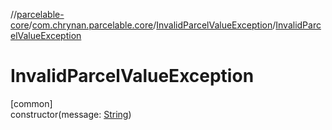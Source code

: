 //[parcelable-core](../../../index.md)/[com.chrynan.parcelable.core](../index.md)/[InvalidParcelValueException](index.md)/[InvalidParcelValueException](-invalid-parcel-value-exception.md)

# InvalidParcelValueException

[common]\
constructor(message: [String](https://kotlinlang.org/api/latest/jvm/stdlib/kotlin/-string/index.html))
